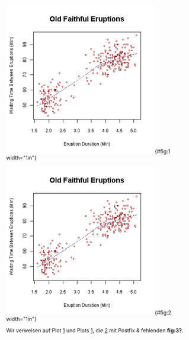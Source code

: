 ![Plot 1: Plot eins](img/fig-1.png){#fig:1 width="1in"}

![Plot 2: Plot zwei](img/fig-1.png){#fig:2 width="1in"}

Wir verweisen auf Plot [1](#fig:1) und Plots [1](#fig:1), die
[2](#fig:2) mit Postfix & fehlenden **fig:3?**.
